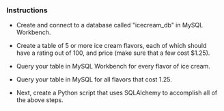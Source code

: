 ### Instructions

* Create and connect to a database called "icecream_db" in MySQL Workbench.

* Create a table of 5 or more ice cream flavors, each of which should have a rating out of 100, and price (make sure that a few cost $1.25).

* Query your table in MySQL Workbench for every flavor of ice cream.

* Query your table in MySQL for all flavors that cost 1.25.

* Next, create a Python script that uses SQLAlchemy to accomplish all of the above steps. 

